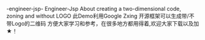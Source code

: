 -engineer-jsp- Engineer-Jsp
About creating a two-dimensional code, zoning and without LOGO 
此Demo利用Google Zxing 开源框架可以生成带/不带Logo的二维码 方便大家学习和参考，在很多地方都用得着,欢迎大家下载以及加★！
